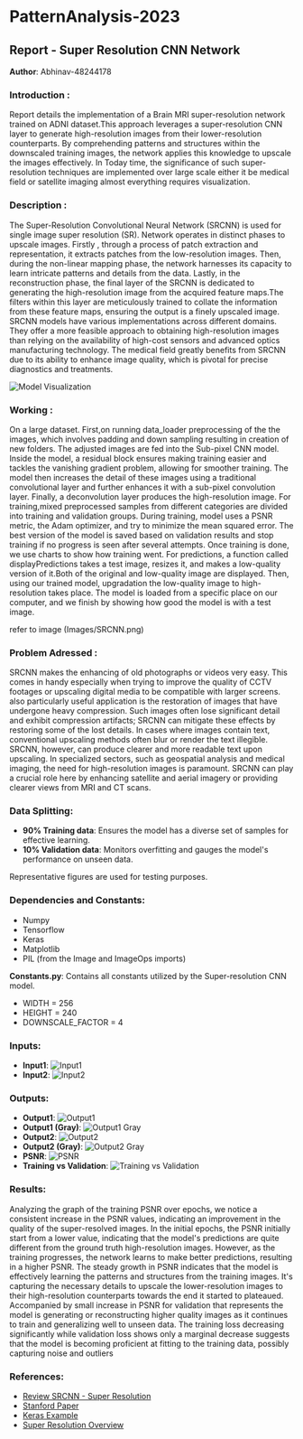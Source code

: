 # PatternAnalysis-2023
## Report - Super Resolution CNN Network
**Author**: Abhinav-48244178

### Introduction :

Report details the implementation of a Brain MRI super-resolution network trained on ADNI dataset.This approach leverages a super-resolution CNN layer to generate high-resolution images from their lower-resolution counterparts. By comprehending patterns and structures within the downscaled training images, the network applies this knowledge to upscale the images effectively. In Today time, the significance of such super-resolution techniques are implemented over large scale either it be medical field or satellite imaging almost everything requires visualization.
         
### Description :
                   
The Super-Resolution Convolutional Neural Network (SRCNN) is used for single image super resolution (SR). Network operates in distinct phases to upscale images.
Firstly , through a process of patch extraction and representation, it extracts patches from the low-resolution images.
Then, during the non-linear mapping phase, the network harnesses its capacity to learn intricate patterns and details from the data.
Lastly, in the reconstruction phase, the final layer of the SRCNN is dedicated to generating the high-resolution image from the acquired feature maps.The filters within this layer are meticulously trained to collate the information from these feature maps, ensuring the output is a finely upscaled image.               
SRCNN models have various implementations across different domains. They offer a more feasible approach to obtaining high-resolution images than relying on the availability of high-cost sensors and advanced optics manufacturing technology. The medical field greatly benefits from SRCNN due to its ability to enhance image quality, which is pivotal for precise diagnostics and treatments.  

![Model Visualization](Images/model.png)


### Working :

On a large dataset. First,on running data_loader preprocessing of the the images, which involves padding and down sampling resulting in creation of new folders. The adjusted images are fed into the Sub-pixel CNN model. Inside the model, a residual block ensures making training easier and tackles the vanishing gradient problem, allowing for smoother training. The model then increases the detail of these images using a traditional convolutional layer and further enhances it with a sub-pixel convolution layer. Finally, a deconvolution layer produces the high-resolution image.
For training,mixed preprocessed samples from different categories are divided into training and validation groups. During training, model uses a PSNR metric, the Adam optimizer, and try to minimize the mean squared error. The best version of the model is saved based on validation results and stop training if no progress is seen after several attempts. Once training is done, we use charts to show how training went.
For predictions, a function called displayPredictions takes a test image, resizes it, and makes a low-quality version of it.Both of the original and low-quality image are displayed. Then, using our trained model, upgradation the low-quality image to high-resolution takes place. The model is loaded from a specific place on our computer, and we finish by showing how good the model is with a test image.

refer to image (Images/SRCNN.png)

### Problem Adressed :

SRCNN makes the enhancing of old photographs or videos very easy. This comes in handy especially when trying to improve the quality of CCTV footages or upscaling digital media to be compatible with larger screens. also particularly useful application is the restoration of images that have undergone heavy compression. Such images often lose significant detail and exhibit compression artifacts; SRCNN can mitigate these effects by restoring some of the lost details. In cases where images contain text, conventional upscaling methods often blur or render the text illegible. SRCNN, however, can produce clearer and more readable text upon upscaling. In specialized sectors, such as geospatial analysis and medical imaging, the need for high-resolution images is paramount. SRCNN can play a crucial role here by enhancing satellite and aerial imagery or providing clearer views from MRI and CT scans.


### Data Splitting:
 
- **90% Training data**: Ensures the model has a diverse set of samples for effective learning.
- **10% Validation data**: Monitors overfitting and gauges the model's performance on unseen data.

Representative figures are used for testing purposes.


### Dependencies and Constants: 

- Numpy
- Tensorflow
- Keras
- Matplotlib
- PIL (from the Image and ImageOps imports)

**Constants.py**: Contains all constants utilized by the Super-resolution CNN model.

- WIDTH = 256
- HEIGHT = 240
- DOWNSCALE_FACTOR = 4

### Inputs: 

- **Input1**: ![Input1](Input_output_samples/Input1.png)
- **Input2**: ![Input2](Input_output_samples/Input2.png)


### Outputs: 

- **Output1**: ![Output1](Input_output_samples/Output2.png)
- **Output1 (Gray)**: ![Output1 Gray](Input_output_samples/Output2gray.png)
- **Output2**: ![Output2](Input_output_samples/Output1.png)
- **Output2 (Gray)**: ![Output2 Gray](Input_output_samples/Output1gray.png)
- **PSNR**: ![PSNR](Images/PSNR.png)
- **Training vs Validation**: ![Training vs Validation](Images/training_plot.png)

### Results: 

Analyzing the graph of the training PSNR over epochs, we notice a consistent increase in the PSNR values, indicating an improvement in the quality of the super-resolved images. In the initial epochs, the PSNR initially start from a lower value, indicating that the model's predictions are quite different from the ground truth high-resolution images. However, as the training progresses, the network learns to make better predictions, resulting in a higher PSNR.
The steady growth in PSNR indicates that the model is effectively learning the patterns and structures from the training images. It's capturing the necessary details to upscale the lower-resolution images to their high-resolution counterparts towards the end it started to plateaued.
Accompanied by small increase in PSNR for validation that represents the model is generating or reconstructing higher quality images as it continues to train and generalizing well to unseen data.
The training loss decreasing significantly while validation loss shows only a marginal decrease suggests that the model is becoming proficient at fitting to the training data, possibly capturing noise and outliers

### References:

- [Review SRCNN - Super Resolution](https://medium.com/coinmonks/review-srcnn-super-resolution-3cb3a4f67a7c)
- [Stanford Paper](https://cs229.stanford.edu/proj2020spr/report/Garber_Grossman_Johnson-Yu.pdf)
- [Keras Example](https://keras.io/examples/vision/super_resolution_sub_pixel/)
- [Super Resolution Overview](https://homepages.inf.ed.ac.uk/rbf/CVonline/LOCAL_COPIES/AV1011/Super_Resolution_CVonline.pdf)
